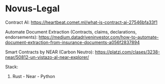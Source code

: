# Novus-Legal

Contract AI:
https://heartbeat.comet.ml/what-is-contract-ai-27546bfa33f1

Automate Document Extraction (Contracts, claims, declarations, endorsements): https://medium.datadriveninvestor.com/how-to-automate-document-extraction-from-insurance-documents-a056f2837894

Smart Contracts by NEAR (Carbon Neutro):
https://platzi.com/clases/3238-near/50812-un-vistazo-al-near-explorer/

Stack:
1) Rust - Near - Python
